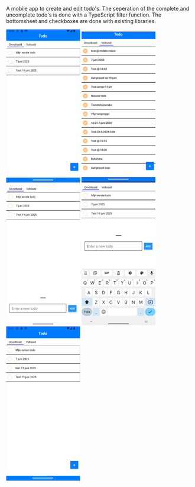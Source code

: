A mobile app to create and edit todo's.
The seperation of the complete and uncomplete todo's is done with a TypeScript filter function.
The bottomsheet and checkboxes are done with existing libraries.

<div className="{display: flex; flex-direction: row">
  <img width="200" src="/screenshots/Homescreen - incomplete todo's.png" />
  <img width="200" src="/screenshots/Homescreen - complete todo's.png" />
  <img width="200" src="/screenshots/Add todo bottomsheet.png" />
  <img width="200" src="/screenshots/Add todo bottomsheet + keyboard.png" />
  <img width="200" src="/screenshots/Todo is added an the list is updated.png" />
</div>
